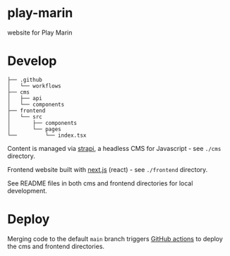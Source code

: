 # play-marin

website for Play Marin

# Develop

```
├── .github
│   └── workflows
├── cms
│   ├── api
│   └── components
├── frontend
│   └── src
│       ├── components
│       └── pages
└──         └── index.tsx
```

Content is managed via [strapi](https://strapi.io/), a headless CMS for Javascript - see `./cms` directory.

Frontend website built with [next.js](https://nextjs.org/) (react) - see `./frontend` directory.

See README files in both cms and frontend directories for local development.


# Deploy

Merging code to the default `main` branch triggers [GitHub actions](https://github.com/loc/play-marin/actions) to deploy the cms and frontend directories.

